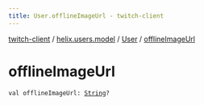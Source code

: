 ```yaml
---
title: User.offlineImageUrl - twitch-client
---
```


[twitch-client](../../index.html) / [helix.users.model](../index.html) / [User](index.html) / [offlineImageUrl](./offline-image-url.html)

# offlineImageUrl

`val offlineImageUrl: `[`String`](https://kotlinlang.org/api/latest/jvm/stdlib/kotlin/-string/index.html)`?`